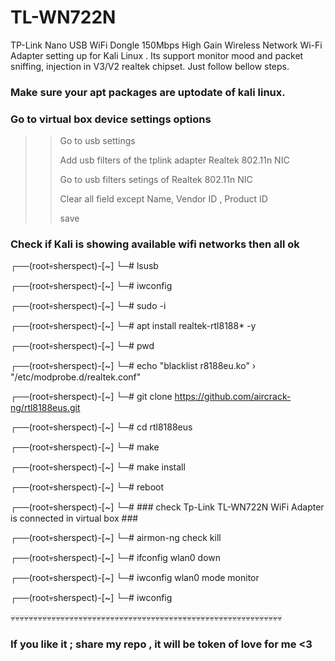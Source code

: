 # TL-WN722N
TP-Link Nano USB WiFi Dongle 150Mbps High Gain Wireless Network Wi-Fi Adapter setting up for Kali Linux .
Its support monitor mood and packet sniffing, injection in V3/V2 realtek chipset.
Just follow bellow steps.

### Make sure your apt packages are uptodate of kali linux.

### Go to virtual box device settings options 
   >> Go to usb settings 
   >> 
   >> Add usb filters of the tplink adapter Realtek 802.11n NIC
   >> 
   >> Go to usb filters setings of Realtek 802.11n NIC
   >> 
   >> Clear all field except Name, Vendor ID , Product ID
   >> 
   >> save 
### Check if Kali is showing available wifi networks then all ok


┌──(root💀sherspect)-[~]
└─# lsusb

┌──(root💀sherspect)-[~]
└─# iwconfig

┌──(root💀sherspect)-[~]
└─# sudo -i

┌──(root💀sherspect)-[~]
└─# apt install realtek-rtl8188* -y  

┌──(root💀sherspect)-[~]
└─# pwd

┌──(root💀sherspect)-[~]
└─# echo "blacklist r8188eu.ko" › "/etc/modprobe.d/realtek.conf"

┌──(root💀sherspect)-[~]
└─# git clone https://github.com/aircrack-ng/rtl8188eus.git

┌──(root💀sherspect)-[~]
└─# cd rtl8188eus

┌──(root💀sherspect)-[~]
└─# make

┌──(root💀sherspect)-[~]
└─# make install

┌──(root💀sherspect)-[~]
└─# reboot

┌──(root💀sherspect)-[~]
└─# ### check Tp-Link TL-WN722N WiFi Adapter is connected in virtual box ###

┌──(root💀sherspect)-[~]
└─# airmon-ng check kill

┌──(root💀sherspect)-[~]
└─# ifconfig wlan0 down

┌──(root💀sherspect)-[~]
└─# iwconfig wlan0 mode  monitor 

┌──(root💀sherspect)-[~]
└─# iwconfig

💀💀💀💀💀💀💀💀💀💀💀💀💀💀💀💀💀💀💀💀💀💀💀💀💀💀💀💀💀💀💀💀💀💀💀💀💀💀💀💀💀💀💀💀💀💀💀💀💀💀💀💀💀💀💀💀💀💀💀💀

### If you like it ; share my repo , it will be token of love for me <3 #####


